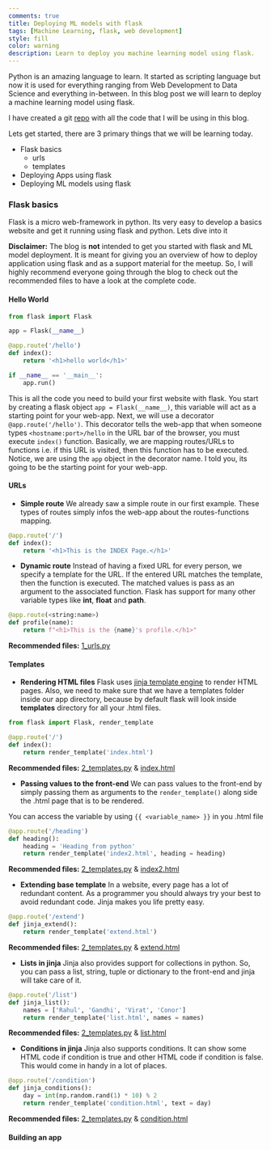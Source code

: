 ```yaml
---
comments: true
title: Deploying ML models with flask
tags: [Machine Learning, flask, web development]
style: fill
color: warning
description: Learn to deploy you machine learning model using flask.
---
```


Python is an amazing language to learn. It started as scripting language but now it is used for everything ranging from Web Development to Data Science and everything in-between. In this blog post we will learn to deploy a machine learning model using flask.

I have created a git [repo](#) with all the code that I will be using in this blog.

Lets get started, there are 3 primary things that we will be learning today.
- Flask basics
    - urls
    - templates
- Deploying Apps using flask
- Deploying ML models using flask

### Flask basics

Flask is a micro web-framework in python. Its very easy to develop a basics website and get it running using flask and python. Lets dive into it

**Disclaimer:** The blog is **not** intended to get you started with flask and ML model deployment. It is meant for giving you an overview of how to deploy application using flask and as a support material for the meetup. So, I will highly recommend everyone going through the blog to check out the recommended files to have a look at the complete code.

#### Hello World

```python
from flask import Flask

app = Flask(__name__)

@app.route('/hello')
def index():
    return '<h1>hello world</h1>'

if __name__ == '__main__':
    app.run()
```

This is all the code you need to build your first website with flask. You start by creating a flask object `app = Flask(__name__)`, this variable will act as a starting point for your web-app. Next, we will use a decorator `@app.route('/hello')`. This decorator tells the web-app that when someone types `<hostname:port>/hello` in the URL bar of the browser, you must execute `index()` function. Basically, we are mapping routes/URLs to functions i.e. if this URL is visited, then this function has to be executed. Notice, we are using the `app` object in the decorator name. I told you, its going to be the starting point for your web-app.

#### URLs 

- **Simple route**
We already saw a simple route in our first example. These types of routes simply infos the web-app about the routes-functions mapping.

```python 
@app.route('/')
def index():
    return '<h1>This is the INDEX Page.</h1>'
```

- **Dynamic route**
Instead of having a fixed URL for every person, we specify a template for the URL. If the entered URL matches the template, then the function is executed. The matched values is pass as an argument to the associated function. Flask has support for many other variable types like **int**, **float** and **path**.

```python
@app.route(<string:name>)
def profile(name):
    return f"<h1>This is the {name}'s profile.</h1>"
```

**Recommended files:** [1_urls.py](https://github.com/Ankur-singh/flask_demo/blob/master/1_urls.py)

#### Templates

- **Rendering HTML files**
Flask uses [jinja template engine](https://www.palletsprojects.com/p/jinja/) to render HTML pages. Also, we need to make sure that we have a templates folder inside our app directory, because by default flask will look inside **templates** directory for all your .html files.

```python
from flask import Flask, render_template

@app.route('/')
def index():
    return render_template('index.html')
```

**Recommended files:** [2_templates.py](https://github.com/Ankur-singh/flask_demo/blob/master/2_templates.py) & [index.html](https://github.com/Ankur-singh/flask_demo/blob/master/templates/index.html)


- **Passing values to the front-end**
We can pass values to the front-end by simply passing them as arguments to the `render_template()` along side the .html page that is to be rendered.

You can access the variable by using `{{ <variable_name> }}` in you .html file

```python
@app.route('/heading')
def heading():
    heading = 'Heading from python'
    return render_template('index2.html', heading = heading)
```

**Recommended files:** [2_templates.py](https://github.com/Ankur-singh/flask_demo/blob/master/2_templates.py) & [index2.html](https://github.com/Ankur-singh/flask_demo/blob/master/templates/index2.html)


- **Extending base template**
In a website, every page has a lot of redundant content. As a programmer you should always try your best to avoid redundant code. Jinja makes you life pretty easy.

```python
@app.route('/extend')
def jinja_extend():
    return render_template('extend.html')
```

**Recommended files:** [2_templates.py](https://github.com/Ankur-singh/flask_demo/blob/master/2_templates.py) & [extend.html](https://github.com/Ankur-singh/flask_demo/blob/master/templates/extend.html)


- **Lists in jinja**
Jinja also provides support for collections in python. So, you can pass a list, string, tuple or dictionary to the front-end and jinja will take care of it.

```python
@app.route('/list')
def jinja_list():
    names = ['Rahul', 'Gandhi', 'Virat', 'Conor']
    return render_template('list.html', names = names)
```

**Recommended files:** [2_templates.py](https://github.com/Ankur-singh/flask_demo/blob/master/2_templates.py) & [list.html](https://github.com/Ankur-singh/flask_demo/blob/master/templates/list.html)


- **Conditions in jinja**
Jinja also supports conditions. It can show some HTML code if condition is true and other HTML code if condition is false. This would come in handy in a lot of places.

```python
@app.route('/condition')
def jinja_conditions():
    day = int(np.random.rand(1) * 10) % 2
    return render_template('condition.html', text = day)
```

**Recommended files:** [2_templates.py](https://github.com/Ankur-singh/flask_demo/blob/master/2_templates.py) & [condition.html](https://github.com/Ankur-singh/flask_demo/blob/master/templates/condition.html)

#### Building an app
